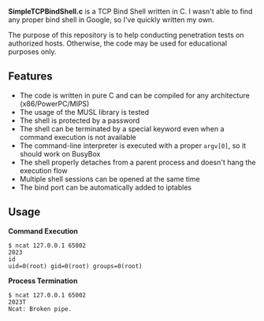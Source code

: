 **SimpleTCPBindShell.c** is a TCP Bind Shell written in C. I wasn't able to find any proper bind shell in Google, so I've quickly written my own.

The purpose of this repository is to help conducting penetration tests on authorized hosts. Otherwise, the code may be used for educational purposes only.

Features
---------------------------
* The code is written in pure C and can be compiled for any architecture (x86/PowerPC/MIPS)
* The usage of the MUSL library is tested
* The shell is protected by a password
* The shell can be terminated by a special keyword even when a command execution is not available
* The command-line interpreter is executed with a proper `argv[0]`, so it should work on BusyBox
* The shell properly detaches from a parent process and doesn't hang the execution flow
* Multiple shell sessions can be opened at the same time
* The bind port can be automatically added to iptables

Usage
---------------------------
**Command Execution**
```
$ ncat 127.0.0.1 65002
2023
id
uid=0(root) gid=0(root) groups=0(root)
```

**Process Termination**
```
$ ncat 127.0.0.1 65002
2023T
Ncat: Broken pipe.
```
